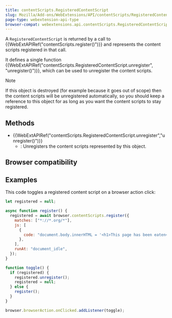 ```yaml
---
title: contentScripts.RegisteredContentScript
slug: Mozilla/Add-ons/WebExtensions/API/contentScripts/RegisteredContentScript
page-type: webextension-api-type
browser-compat: webextensions.api.contentScripts.RegisteredContentScript
---
```




A `RegisteredContentScript` is returned by a call to {{WebExtAPIRef("contentScripts.register()")}} and represents the content scripts registered in that call.

It defines a single function {{WebExtAPIRef("contentScripts.RegisteredContentScript.unregister", "unregister()")}}, which can be used to unregister the content scripts.

> [!NOTE]
> If this object is destroyed (for example because it goes out of scope) then the content scripts will be unregistered automatically, so you should keep a reference to this object for as long as you want the content scripts to stay registered.

## Methods

- {{WebExtAPIRef("contentScripts.RegisteredContentScript.unregister","unregister()")}}
  - : Unregisters the content scripts represented by this object.

## Browser compatibility



## Examples

This code toggles a registered content script on a browser action click:

```js
let registered = null;

async function register() {
  registered = await browser.contentScripts.register({
    matches: ["*://*.org/*"],
    js: [
      {
        code: "document.body.innerHTML = '<h1>This page has been eaten<h1>'",
      },
    ],
    runAt: "document_idle",
  });
}

function toggle() {
  if (registered) {
    registered.unregister();
    registered = null;
  } else {
    register();
  }
}

browser.browserAction.onClicked.addListener(toggle);
```


